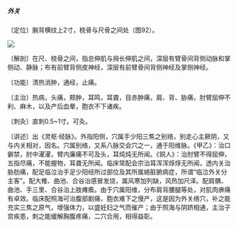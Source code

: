 ##### 外关

〔定位〕腕背横纹上2寸，桡骨与尺骨之间处（图92）。

![](./img/图92.jpg)

〔解剖〕在尺、桡骨之间，指总伸肌与拇长伸肌之间，深层有臂骨间背侧动脉和掌侧动、静脉；布有前臂背侧皮神经，深层有前臂骨间背侧神经及掌侧神经。

〔功能〕清热消肿，通经，止痛。

〔主治〕热病，头痛，颊肿，耳鸣，耳聋，目赤肿痛，肩、背、胁痛，肘臂屈伸不利、麻木，以及产后血晕，胞衣不下诸疾。  

〔刺灸〕直刺0.5~1寸。可灸。

〔讲述〕出《灵枢·经脉》。外指阳侧，穴属手少阳三焦之别络，别走心主厥阴，又与内关相对，因名。穴属别络，又系八脉交会穴之一，通于阳维脉。《甲乙》：治口僻禁，肘中濯濯，臂内廉痛不可及头，耳炖炖无所闻。《铜人》：治肘臂不得屈伸，五指尽痛，不能握物，耳聋无所闻。临床常配会宗治耳浑浑焞焞无所闻，透内关治胁肋痛，配足临泣治手足少阳经所过部位及其所属絡脏腑病症，所谓“临泣外关分主客”。配大椎、曲池、合谷治感冒发烧，属风寒加列缺，风热加尺泽。配肩髃、曲池、手三里、合谷治上肢瘫瘓。由于穴属阳维，分布肩背腰腿等处，对肌肉痹痛有卓效。临床配照海可治腹部剧痛，胞衣难下之慢产，这是因为外关络穴，补之能充实三焦之原气，增强体力，以盛妊妇之气而催产；由于照海与阴跻相通，主治子宫疾患，刺之能缓解胸腹疼痛，二穴合用，相得益彰。
